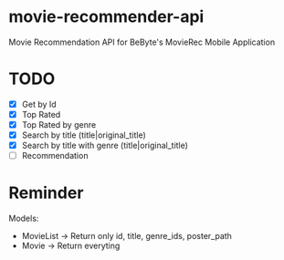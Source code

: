 # movie-recommender-api
Movie Recommendation API for BeByte's MovieRec Mobile Application


# TODO

- [x] Get by Id
- [x] Top Rated
- [x] Top Rated by genre
- [x] Search by title (title|original_title)
- [x] Search by title with genre (title|original_title)
- [ ] Recommendation

# Reminder
Models:
- MovieList -> Return only id, title, genre_ids, poster_path
- Movie -> Return everyting
